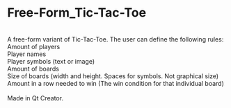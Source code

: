 # Free-Form_Tic-Tac-Toe
<br />
A free-form variant of Tic-Tac-Toe. The user can define the following rules:<br />
  Amount of players<br />
  Player names<br />
  Player symbols (text or image)<br />
  Amount of boards<br />
  Size of boards (width and height. Spaces for symbols. Not graphical size)<br />
  Amount in a row needed to win (The win condition for that individual board)<br />
  <br />
Made in Qt Creator.
